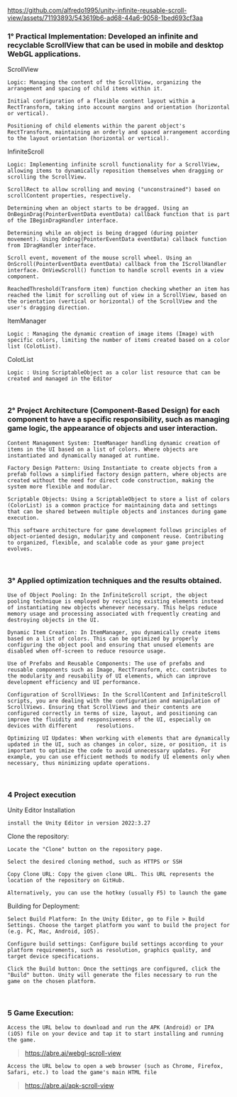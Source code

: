 


https://github.com/alfredo1995/unity-infinite-reusable-scroll-view/assets/71193893/543619b6-ad68-44a6-9058-1bed693cf3aa




<h3> 1° Practical Implementation: Developed an infinite and recyclable ScrollView that can be used in mobile and desktop WebGL applications. </h3> 

ScrollView 

    Logic: Managing the content of the ScrollView, organizing the arrangement and spacing of child items within it.
    
    Initial configuration of a flexible content layout within a RectTransform, taking into account margins and orientation (horizontal or vertical).
    
    Positioning of child elements within the parent object's RectTransform, maintaining an orderly and spaced arrangement according to the layout orientation (horizontal or vertical).

InfiniteScroll 

    Logic: Implementing infinite scroll functionality for a ScrollView, allowing items to dynamically reposition themselves when dragging or scrolling the ScrollView.
    
    ScrollRect to allow scrolling and moving ("unconstrained") based on scrollContent properties, respectively.
    
    Determining when an object starts to be dragged. Using an OnBeginDrag(PointerEventData eventData) callback function that is part of the IBeginDragHandler interface.
    
    Determining while an object is being dragged (during pointer movement). Using OnDrag(PointerEventData eventData) callback function from IDragHandler interface.
    
    Scroll event, movement of the mouse scroll wheel. Using an OnScroll(PointerEventData eventData) callback from the IScrollHandler interface. OnViewScroll() function to handle scroll events in a view component.
    
    ReachedThreshold(Transform item) function checking whether an item has reached the limit for scrolling out of view in a ScrollView, based on the orientation (vertical or horizontal) of the ScrollView and the user's dragging direction.

ItemManager 

    Logic : Managing the dynamic creation of image items (Image) with specific colors, limiting the number of items created based on a color list (ColotList).

ColotList 
    
    Logic : Using ScriptableObject as a color list resource that can be created and managed in the Editor

<br>
<h3> 2° Project Architecture (Component-Based Design) for each component to have a specific responsibility, such as managing game logic, the appearance of objects and user interaction. </h3> 

    Content Management System: ItemManager handling dynamic creation of items in the UI based on a list of colors. Where objects are instantiated and dynamically managed at runtime.
    
    Factory Design Pattern: Using Instantiate to create objects from a prefab follows a simplified factory design pattern, where objects are created without the need for direct code construction, making the system more flexible and modular.
    
    Scriptable Objects: Using a ScriptableObject to store a list of colors (ColorList) is a common practice for maintaining data and settings that can be shared between multiple objects and instances during game execution.

    This software architecture for game development follows principles of object-oriented design, modularity and component reuse. Contributing to organized, flexible, and scalable code as your game project evolves.
    
<br>
<h3> 3° Applied optimization techniques and the results obtained. </h3>

    Use of Object Pooling: In the InfiniteScroll script, the object pooling technique is employed by recycling existing elements instead of instantiating new objects whenever necessary. This helps reduce memory usage and processing associated with frequently creating and destroying objects in the UI.

    Dynamic Item Creation: In ItemManager, you dynamically create items based on a list of colors. This can be optimized by properly configuring the object pool and ensuring that unused elements are disabled when off-screen to reduce resource usage.

    Use of Prefabs and Reusable Components: The use of prefabs and reusable components such as Image, RectTransform, etc. contributes to the modularity and reusability of UI elements, which can improve development efficiency and UI performance.

    Configuration of ScrollViews: In the ScrollContent and InfiniteScroll scripts, you are dealing with the configuration and manipulation of ScrollViews. Ensuring that ScrollViews and their contents are configured correctly in terms of size, layout, and positioning can improve the fluidity and responsiveness of the UI, especially on devices with different      resolutions.
    
    Optimizing UI Updates: When working with elements that are dynamically updated in the UI, such as changes in color, size, or position, it is important to optimize the code to avoid unnecessary updates. For example, you can use efficient methods to modify UI elements only when necessary, thus minimizing update operations.
    
<br>  
<h3> 4 Project execution </h3> 

Unity Editor Installation

    install the Unity Editor in version 2022:3.27

Clone the repository:

    Locate the "Clone" button on the repository page.

    Select the desired cloning method, such as HTTPS or SSH

    Copy Clone URL: Copy the given clone URL. This URL represents the location of the repository on GitHub.

    Alternatively, you can use the hotkey (usually F5) to launch the game

Building for Deployment:

    Select Build Platform: In the Unity Editor, go to File > Build Settings. Choose the target platform you want to build the project for (e.g. PC, Mac, Android, iOS).

    Configure build settings: Configure build settings according to your platform requirements, such as resolution, graphics quality, and target device specifications.

    Click the Build button: Once the settings are configured, click the "Build" button. Unity will generate the files necessary to run the game on the chosen platform.
    
<br>
<h3> 5 Game Execution: </h3> 

    Access the URL below to download and run the APK (Android) or IPA (iOS) file on your device and tap it to start installing and running the game. 
> https://abre.ai/webgl-scroll-view   

    Access the URL below to open a web browser (such as Chrome, Firefox, Safari, etc.) to load the game's main HTML file 
> https://abre.ai/apk-scroll-view
